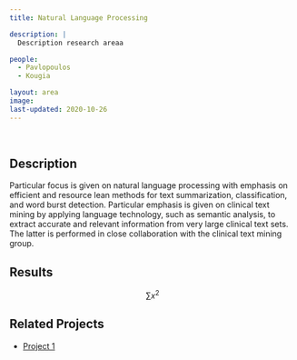 ```yaml
---
title: Natural Language Processing

description: |
  Description research areaa

people:
  - Pavlopoulos
  - Kougia

layout: area
image: 
last-updated: 2020-10-26
---
```


<br>

## Description

Particular focus is given on natural language processing with emphasis on efficient and resource lean methods for text summarization, classification, and word burst detection. Particular emphasis is given on clinical text mining by applying language technology, such as semantic analysis, to extract accurate and relevant information from very large clinical text sets. The latter is performed in close collaboration with the clinical text mining group.

## Results

$$ \sum{x^2} $$

## Related Projects

- [Project 1](../_projects/extremum.md)
